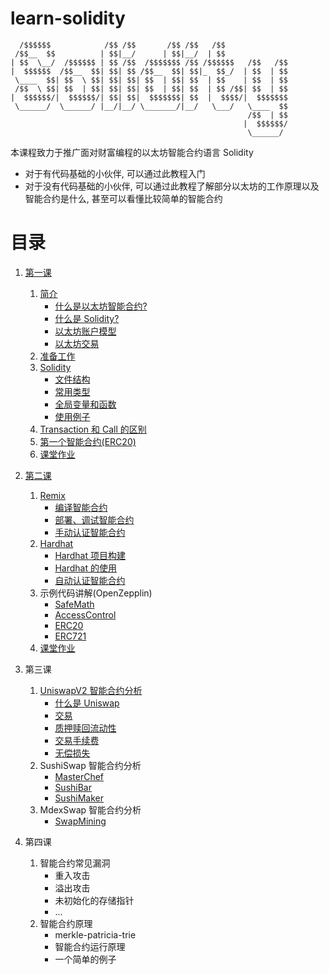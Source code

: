# learn-solidity

```
  /$$$$$$            /$$ /$$       /$$ /$$   /$$
 /$$__  $$          | $$|__/      | $$|__/  | $$
| $$  \__/  /$$$$$$ | $$ /$$  /$$$$$$$ /$$ /$$$$$$   /$$   /$$
|  $$$$$$  /$$__  $$| $$| $$ /$$__  $$| $$|_  $$_/  | $$  | $$
 \____  $$| $$  \ $$| $$| $$| $$  | $$| $$  | $$    | $$  | $$
 /$$  \ $$| $$  | $$| $$| $$| $$  | $$| $$  | $$ /$$| $$  | $$
|  $$$$$$/|  $$$$$$/| $$| $$|  $$$$$$$| $$  |  $$$$/|  $$$$$$$
 \______/  \______/ |__/|__/ \_______/|__/   \___/   \____  $$
                                                     /$$  | $$
                                                    |  $$$$$$/
                                                     \______/
```

本课程致力于推广面对财富编程的以太坊智能合约语言 Solidity

- 对于有代码基础的小伙伴, 可以通过此教程入门
- 对于没有代码基础的小伙伴, 可以通过此教程了解部分以太坊的工作原理以及智能合约是什么, 甚至可以看懂比较简单的智能合约

# 目录

1.  [第一课](./courses/1.md#第一课)

    1. [简介](./courses/1.md#简介)
       - [什么是以太坊智能合约?](./courses/1.md#什么是以太坊智能合约)
       - [什么是 Solidity?](./courses/1.md#什么是-solidity)
       - [以太坊账户模型](./courses/1.md#以太坊账户模型)
       - [以太坊交易](./courses/1.md#以太坊交易)
    1. [准备工作](./courses/1.md#准备工作)
    1. [Solidity](./courses/1.md#Solidity)
       - [文件结构](./courses/1.md#文件结构)
       - [常用类型](./courses/1.md#常用类型)
       - [全局变量和函数](./courses/1.md#全局变量和函数)
       - [使用例子](./courses/1.md#使用例子)
    1. [Transaction 和 Call 的区别](./courses/1.md#transaction-和-call-的区别)
    1. [第一个智能合约(ERC20)](./courses/1.md#第一个智能合约)
    1. [课堂作业](./courses/1.md#课堂作业)

1.  [第二课](./courses/2.md#第二课)

    1. [Remix](./courses/2.md#Remix)
       - [编译智能合约](./courses/2.md#编译智能合约)
       - [部署、调试智能合约](./courses/2.md#部署、调试智能合约)
       - [手动认证智能合约](./courses/2.md#手动认证智能合约)
    1. [Hardhat](./courses/2.md#Hardhat)
       - [Hardhat 项目构建](./courses/2.md#hardhat-项目构建)
       - [Hardhat 的使用](./courses/2.md#hardhat-的使用)
       - [自动认证智能合约](./courses/2.md#自动认证智能合约)
    1. 示例代码讲解(OpenZepplin)
       - [SafeMath](https://github.com/OpenZeppelin/openzeppelin-contracts/blob/release-v3.2.0/contracts/math/SafeMath.sol)
       - [AccessControl](https://github.com/OpenZeppelin/openzeppelin-contracts/blob/release-v3.2.0/contracts/access/AccessControl.sol)
       - [ERC20](https://github.com/OpenZeppelin/openzeppelin-contracts/tree/release-v3.2.0/contracts/token/ERC20)
       - [ERC721](https://github.com/OpenZeppelin/openzeppelin-contracts/tree/release-v3.2.0/contracts/token/ERC721)
    1. [课堂作业](./courses/2.md#课堂作业)

1.  第三课

    1. [UniswapV2 智能合约分析](./courses/3.md#画niswapV2-智能合约分析)
       - [什么是 Uniswap](./courses/3.md#什么是-uniswap)
       - [交易](./courses/3.md#交易)
       - [质押赎回流动性](./courses/3.md#质押赎回流动性)
       - [交易手续费](./courses/3.md#交易手续费)
       - [无偿损失](./courses/3.md#无偿损失)
    1. SushiSwap 智能合约分析
       - [MasterChef](https://github.com/sushiswap/sushiswap/blob/master/contracts/MasterChef.sol)
       - [SushiBar](https://github.com/sushiswap/sushiswap/blob/master/contracts/SushiBar.sol)
       - [SushiMaker](https://github.com/sushiswap/sushiswap/blob/master/contracts/SushiMaker.sol)
    1. MdexSwap 智能合约分析
       - [SwapMining](https://github.com/mdexSwap/contracts/blob/master/contracts/heco/SwapMining.sol)

1.  第四课

    1. 智能合约常见漏洞
       - 重入攻击
       - 溢出攻击
       - 未初始化的存储指针
       - ...
    1. 智能合约原理
       - merkle-patricia-trie
       - 智能合约运行原理
       - 一个简单的例子
